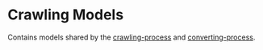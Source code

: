# Crawling Models

Contains models shared by the [crawling-process](../crawling-process/) and
[converting-process](../converting-process/).